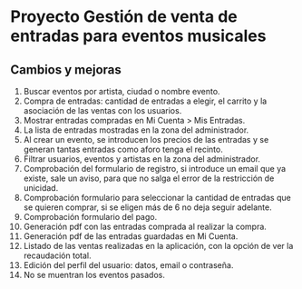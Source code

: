 # Proyecto Gestión de venta de entradas para eventos musicales

## Cambios y mejoras

1. Buscar eventos por artista, ciudad o nombre evento.
2. Compra de entradas: cantidad de entradas a elegir, el carrito y la asociación de las ventas con los usuarios.
3. Mostrar entradas compradas en Mi Cuenta > Mis Entradas.
4. La lista de entradas mostradas en la zona del administrador.
5. Al crear un evento, se introducen los precios de las entradas y se generan tantas entradas como aforo tenga el recinto.
6. Filtrar usuarios, eventos y artistas en la zona del administrador.
7. Comprobación del formulario de registro, si introduce un email que ya existe, sale un aviso, para que no salga el error de la restricción de unicidad.
8. Comprobación formulario para seleccionar la cantidad de entradas que se quieren comprar, si se eligen más de 6 no deja seguir adelante.
9. Comprobación formulario del pago.
10. Generación pdf con las entradas comprada al realizar la compra.
11. Generación pdf de las entradas guardadas en Mi Cuenta.
12. Listado de las ventas realizadas en la aplicación, con la opción de ver la recaudación total.
13. Edición del perfil del usuario: datos, email o contraseña.
14. No se muentran los eventos pasados.

